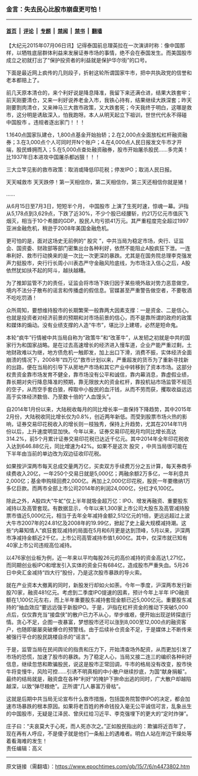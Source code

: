 ### 金言：失去民心比股市崩盘更可怕！

---

#### [首页](../../../..?n4473802) &nbsp;|&nbsp; [评论](../../../../../epoch-comment?n4473802) &nbsp;|&nbsp; [专题](../../../../../epoch-special?n4473802) &nbsp;|&nbsp; [禁闻](../../../../../epoch-news?n4473802) &nbsp;|&nbsp; [禁书](../../../../../books?n4473802) &nbsp;|&nbsp; [翻墙](https://github.com/gfw-breaker/nogfw/blob/master/README.md?n4473802)


<div class="post_content" id="artbody" itemprop="articleBody">
 <!-- article content begin -->
 <p>
  【大纪元2015年07月06日讯】记得泰国前总理英拉在一次演讲时称：像中国那样，以牺牲底层群体利益来发展证券市场的事情，绝不会在泰国发生。而美国股市成立之初就打出了“保护投资者的利益就是保护华尔街”的口号。
 </p>
 <p>
  下面是最近网上疯传的几则段子，折射这轮所谓国家牛市，把中共执政党的信誉和老本都赔上了。
 </p>
 <p>
  前几天原本清仓的，来个利好说是降息降准，我留下来还满仓进，结果大跌套牢；前天刚要清仓，又来一利好说养老金入市，我铁心持有，结果继续大跌深套；昨天 刚要割肉清仓，又来神马三大救市政策，又大跌套死；今天我终于明白，这哪是救市，这分明是诱敌深入，怕我跑呀。本人从明天起立下祖训，世世代代永不得碰
  <ok href="https://www.epochtimes.com/gb/tag/%E4%B8%AD%E5%9B%BD%E8%82%A1%E5%B8%82.html">
   中国股市
  </ok>
  。违规者逐出家门！！！
 </p>
 <p>
  1.1640点国家队建仓，1,800点基金开始抬轿；2.在2,000点全面放松杠杆融资融券；3.在3,000点个人可同时开N个账户；4.在4,000点人民日报发文牛市才开端，股民蜂拥而入；5.在5,000点查处融资融券，股市开始屠杀股民……多完美！比1937年日本进攻中国屠杀都凶狠！！！
 </p>
 <p>
  三大立竿见影的救市政策：取消或降低印花税；停发IPO；取消人民日报。
 </p>
 <p>
  天天喊救市 天天跌停！第一天相信你，第二天相信你，第三天还相信你就是猪！
 </p>
 <p>
  ……
 </p>
 <p>
  从6月15日至7月3日，短短半个月，
  <ok href="https://www.epochtimes.com/gb/tag/%E4%B8%AD%E5%9B%BD%E8%82%A1%E5%B8%82.html">
   中国股市
  </ok>
  上演了生死时速，惊魂一幕。沪指从5,178点到3,629点，下跌了近30%，不少个股已经腰斩，约21万亿元市值灰飞烟灭，相当于10个希腊的GDP，股民人均亏损41万元。其严重程度完全超过1997亚洲金融危机，稍逊于2008年美国金融危机。
 </p>
 <p>
  更可怕的是，面对这场史无前例的“
  <ok href="https://www.epochtimes.com/gb/tag/%E8%82%A1%E7%81%BE.html">
   股灾
  </ok>
  ”，中共当局为稳定市场，央行、证监会、国资委、财政部等部门密集出台各种利好，依然不能阻止A股疯狂下泄。一连串利好、救市行动换来的是一次比一次更深的暴跌。尤其是在国务院总理李克强发声力挺股市，央行行长周小川表态严守金融风险底线，为市场注入信心之后，A股依然犹如扶不起的阿斗，越扶越糟。
 </p>
 <p>
  为了推卸监管不力的责任，证监会将市场下跌归因于某些境外敌对势力恶意做空，境内不法分子散布的谣言和传播虚的假信息。官媒甚至严重警告做空者，不要敬酒不吃吃罚酒！
 </p>
 <p>
  众所周知，要想维持股市的长期繁荣一般靠两大因素支撑：一是资金、二是信心。也就是投资者对经济前景的预期和对市场前景的信心，而不是靠所谓的政府的政策和媒体的煽动。没有业绩支撑的人造“牛市”，堪比沙上建塔，必然是短命鬼。
 </p>
 <p>
  本轮“疯牛”行情被中共当局自称为“政策牛”和“改革牛”，从发轫之初就是中共的国家行为和国家战略。是在过去高速增长的经济进入慢车道，企业产能严重过剩，土地财政难以为继，地方债危机一触即发，加上出口下滑，消费不振，实体经济全面崩溃的情况下，2008年“四万亿”救市计划以来，严重超发的货币为了重新寻找新的出路，便在当局的引导下从房地产市场和其它产业中转移到了资本市场。这部分权贵资金靠市场发育不健全，靠市场没有公平和诚信，靠内幕消息，靠虚假业绩，靠长期对央行降息降准的预期，靠无限放大的资金杠杆，靠投机钻市场监管不规范的空子，从而空手套白狼，榨取中小股民的血汗钱，从而不劳而获，攫取收益远远高于实体经济数倍、乃至数十倍的“人血馒头”。
 </p>
 <p>
  自2014年1月份以来，大陆税收每月的同比增长率一直保持下降趋势，其中2015年2月份，大陆税收同比增长仅为0.8%，创近两年新低。而受到股票市场火热的影响，证券交易印花税收入的增长则一枝独秀，保持上升趋势，尤其在2014年11月份以后，上升速度明显加快。今年以来，证券交易印花税月均同比增长高达314.2%，前5个月累计证券交易印花税已达近千亿元。其中2014年全年印花税收入达到646.88亿元，同比增速为42%。如果不是这次
  <ok href="https://www.epochtimes.com/gb/tag/%E8%82%A1%E7%81%BE.html">
   股灾
  </ok>
  ，中共当局很可能在下半年由当前的单边改为双边征收印花税。
 </p>
 <p>
  如果按沪深两市每天总成交量两万亿，买卖双方手续费万分之五计算，每天券商手续费收入20亿，一年250个交易日就是5,000亿；两融余额2万多亿，一年利息共2,000亿；基金申购赎回费2,000亿。再加上2,000亿印花税，股民一年要缴纳1万多亿巨款。而两市全部上市公司2014年的利润24,000亿，分红才6,100亿。
 </p>
 <p>
  除此之外，A股四大“牛虻”仅上半年就吸金超万亿：IPO、增发再融资、重要股东减持以及高管套现。有数据显示，今年以来1,300家上市公司大股东及高管减持股票市值近5,000亿元，相当于去年全年减持金额2,512亿元的1倍，更远远超过上波大牛市2007年的24.81亿及2008年的19.99亿，掀起了史上最大规模减持潮。这些“内幕知情人”疯狂套现减持的局面在5月和6月更是达到顶峰，5月以来，沪深两市净减持金额近2千亿，上市公司高管减持市值1,600亿。其中，仅深市就已知有40家上市公司违规高位减持。
 </p>
 <p>
  以476家创业板为例，近一年来以平均每股26元的高价减持的资金高达1,271亿，而同期创业板IPO和增发引入实体的资金只有684亿，造成股市严重失血。5月26日中央汇金减持“四大行”股份，乃是这次股市暴跌的导火索。
 </p>
 <p>
  就在产业资本大撤离的同时，新股发行却如火如荼。今年一季度，沪深两市发行新股70家，融资481亿元。考虑到二季度IPO提速的因素，预计今年上半年 IPO融资额在1,100亿元左右，而上半年重要股东减持套现金额已近5,000亿元。重要股东减持的“抽血效应”要远远强于新股IPO。于是，沪指在杠杆资金的推动下突破5,000点后，仅仅靠充当“接盘侠”的散户已力不从心，举步维艰，便开始出现逆转探底行情。贪心不足，企图一夜暴富，梦想股市还可以涨到8,000至12,000点的融资客户，也随即屡屡突破爆仓的预警线。由于后续补仓资金不足，于是媒体上不断传来被强行平仓的股民跳楼自杀的“谣言”。
 </p>
 <p>
  于是，监管当局在民间舆论的指责和压力下，开始清查场外配资，从而更加引发了市场的恐慌，加速了股市的暴跌。为了稳定人心，当局又接二连三的编织各种利好信息，继续忽悠和欺骗股民，说这是股市正常回调，牛市的格局没有改变，股市快牛将变慢牛，风险可控……引诱不明真相的中小散户继续抄底，为国“献身捐躯”。最终的结局就是，融资盘在各种“利好”的掩护下拚命出逃的同时，广大散户却越陷越深，以致“弹尽粮绝”。正所谓“几人暴富万骨枯”。
 </p>
 <p>
  这就是后期中共当局无论宣布什么救市措施，包括国务院暂停IPO的决定，都会加速市场暴跌的根本原因。如果将老百姓的养命钱投入毫无公平诚信可言，乱象丛生的中国股市，无疑是江泽民、曾庆红给习近平、李克强埋下的更大的“定时炸弹”。
 </p>
 <p>
  庄子曰：“夫哀莫大于心死，而人死亦次之。”正如股民指出的：欺骗将近百年了，现在再有人呼应，不是傻子就是他们一条船上的遇难者。明白人站在岸边干燥处等着看海难的发生！
  <br/>
  责任编辑：高义
 </p>
 <!-- article content end -->
 <div id="below_article_ad">
 </div>
</div>


---

原文链接（需翻墙）：https://www.epochtimes.com/gb/15/7/6/n4473802.htm